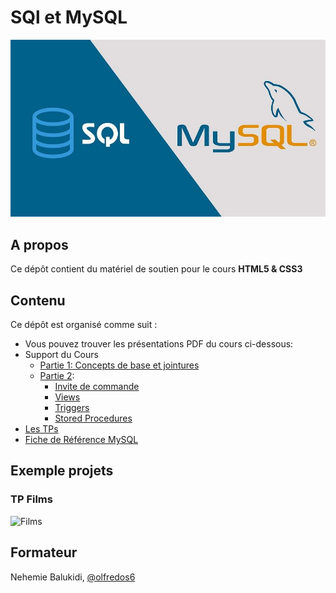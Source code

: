 # SQl et MySQL

![SQL & MySQL logos](./sql_and_mysql.jpg)

## A propos

Ce dépôt contient du matériel de soutien pour le cours **HTML5 & CSS3**

## Contenu

Ce dépôt est organisé comme suit :

- Vous pouvez trouver les présentations PDF du cours ci-dessous:
- Support du Cours
  - [Partie 1: Concepts de base et jointures](./Support%20HTML%205%20&%20CSS%203.pdf)
  - [Partie 2](./advanced/):
    - [Invite de commande](./advanced/1-invite-de-commande-sql.pdf)
    - [Views](./advanced/2-mysql-views.pdf)
    - [Triggers](./advanced/3-triggers.pdf)
    - [Stored Procedures](./advanced/4-procédures-stockées-dans-mysql.pdf)
- [Les TPs](./exerices/)
- [Fiche de Référence MySQL](./advanced/0-fiche-de-reference-mysql.pdf)

## Exemple projets

### TP Films

![Films](https://gist.github.com/Olfredos6/8e1214181141ca69d5f5ccb770f6e690)

## Formateur

Nehemie Balukidi, [@olfredos6](https://github.com/Olfredos6)
